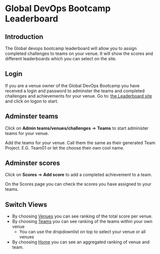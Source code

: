 # Global DevOps Bootcamp Leaderboard

## Introduction

The Global devops bootcamp leaderboard will allow you to assign completed challenges to teams on your venue. It will show the scores and different leaderboards which you can select on the site.

## Login

If you are a venue owner of the Global DevOps Bootcamp you have received a login and password to adminster the teams and completed challenges and achievements for your venue. Go to: [the Leaderboard site](https://gdbcleaderboard.azurewebsites.net/) and click on logon to start.

## Adminster teams

Click on **Admin teams/venues/challenges** => **Teams** to start administer teams for your venue.

Add the teams for your venue. Call them the same as their generated Team Project. E.G. Team01 or let the choose their own cool name.

## Adminster scores

Click on **Scores** => **Add score** to add a completed achievement to a team.

On the Scores page you can check the scores you have assigned to your teams.

## Switch Views
* By choosing [Venues](https://gdbcleaderboard.azurewebsites.net/Home/Venues) you can see ranking of the total score per venue.
* By choosing [Teams](https://gdbcleaderboard.azurewebsites.net/Home/Teams) you can see ranking of the teams within your own venue
  * You can use the dropdownlist on top to select your venue or all venues
* By choosing [Home](https://gdbcleaderboard.azurewebsites.net/) you can see an aggregated ranking of venue and team.

